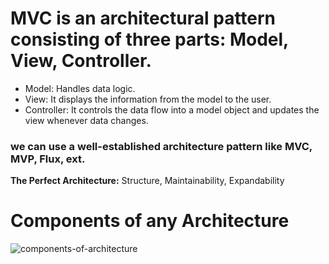 # MVC is an architectural pattern consisting of three parts: Model, View, Controller.

- Model: Handles data logic.
- View: It displays the information from the model to the user.
- Controller: It controls the data flow into a model object and updates the view whenever data changes.

### we can use a well-established architecture pattern like MVC, MVP, Flux, ext.

**The Perfect Architecture:** Structure, Maintainability, Expandability

# Components of any Architecture

![components-of-architecture](https://user-images.githubusercontent.com/67066348/153169015-6058b643-1b87-4d46-b2ef-74d75cd19211.png)
